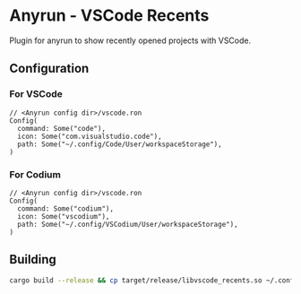 # Anyrun - VSCode Recents
Plugin for anyrun to show recently opened projects with VSCode.

## Configuration
### For VSCode
```
// <Anyrun config dir>/vscode.ron
Config(
  command: Some("code"),
  icon: Some("com.visualstudio.code"),
  path: Some("~/.config/Code/User/workspaceStorage"),
)
```
### For Codium
```
// <Anyrun config dir>/vscode.ron
Config(
  command: Some("codium"),
  icon: Some("vscodium"),
  path: Some("~/.config/VSCodium/User/workspaceStorage"),
)
```

## Building
```bash
cargo build --release && cp target/release/libvscode_recents.so ~/.config/anyrun/plugins/
```